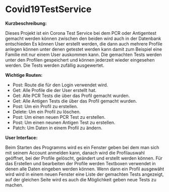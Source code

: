 # Covid19TestService

**Kurzbeschreibung:**

Dieses Projekt ist ein Corona Test Service bei dem PCR oder Antigentest gemacht werden können zwischen den beiden wird auch in der Datenbank entschieden Es können User erstellt werden, die dann auch mehrere Profile anlegen können unter denen getestet werden kann damit zum Beispiel eine Familie mit nur einem User auskommen kann. Die gemachten Tests werden unter den Profilen gespeichert und können jederzeit wieder eingesehen werden. Die Tests werden zufällig ausgewertet.

**Wichtige Routen:**

- Post: Route die für den Login verwendet wird.
- Get: Alle Profile die der User erstellt hat.
- Get: Alle PCR Tests die über das Profil gemacht wurden.
- Get: Alle Antigen Tests die über das Profil gemacht wurden.
- Post: Um ein Profil zu erstellen.
- Delete: Um ein Profil zu löschen.
- Post: Um einen neuen PCR Test zu erstellen.
- Post: Um einen neunen Antigen Test zu erstellen.
- Patch: Um Daten in einem Profil zu ändern.

**User Interface:**

Beim Starten des Programms wird es ein Fenster geben bei dem man sich mit seinem Account anmelden kann, danach wird die Profilauswahl geöffnet, bei der Profile gelöscht, geändert und erstellt werden können. Für das Erstellen und bearbeiten der Profile werden Textboxen verwendet in denen alle Daten eingeben werden können. Wenn dann ein Profil ausgewäht wird wird in einem neuen Fenster eine Liste der gemachten Tests angezeigt, auf der gleichen Seite wird es auch die Möglichkeit geben neue Tests zu machen.
